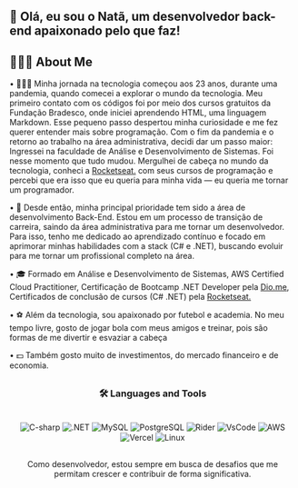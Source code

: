 <h2 align="left"> 👋 Olá, eu sou o Natã, um desenvolvedor back-end apaixonado pelo que faz!</h2>

## 👨🏾‍💻 About Me
• 👨🏾‍💻 Minha jornada na tecnologia começou aos 23 anos, durante uma pandemia, quando comecei a explorar o mundo da tecnologia. Meu primeiro contato com os códigos foi por meio dos cursos gratuitos da Fundação Bradesco, onde iniciei aprendendo HTML, uma linguagem Markdown. Esse pequeno passo despertou minha curiosidade e me fez querer entender mais sobre programação. Com o fim da pandemia e o retorno ao trabalho na área administrativa, decidi dar um passo maior: Ingressei na faculdade de Análise e Desenvolvimento de Sistemas. Foi nesse momento que tudo mudou. Mergulhei de cabeça no mundo da tecnologia, conheci a <a href="https://www.rocketseat.com.br" target="_blank">Rocketseat.</a> com seus cursos de programação e percebi que era isso que eu queria para minha vida — eu queria me tornar um programador. <br>

• 🚀 Desde então, minha principal prioridade tem sido a área de desenvolvimento Back-End. Estou em um processo de transição de carreira, saindo da área administrativa para me tornar um desenvolvedor. Para isso, tenho me dedicado ao aprendizado contínuo e focado em aprimorar minhas habilidades com a stack (C# e .NET), buscando evoluir para me tornar um profissional completo na área.

• 🎓 Formado em Análise e Desenvolvimento de Sistemas, AWS Certified Cloud Practitioner, Certificação de Bootcamp .NET Developer pela <a href="https://www.dio.me/bootcamp" target="_blank">Dio.me</a>, Certificados de conclusão de cursos (C# .NET) pela <a href="https://www.rocketseat.com.br" target="_blank">Rocketseat.</a>

• ⚽ Além da tecnologia, sou apaixonado por futebol e academia. No meu tempo livre, gosto de jogar bola com meus amigos e treinar, pois são formas de me divertir e esvaziar a cabeça 

• 💵   Também gosto muito de investimentos, do mercado financeiro e de economia.

## <h3 align="center"> 🛠️ Languages and Tools</h3>

  <div style="display: inline_block" align="center"><br> 
<!--<img align="center" alt="Html" src="https://skillicons.dev/icons?i=html"/>
<img align="center" alt="Css" src="https://skillicons.dev/icons?i=css"/>
<img align="center" alt="Javascript" src="https://skillicons.dev/icons?i=js"/>-->
<img align="center" alt="C-sharp" src="https://skillicons.dev/icons?i=cs" />   
<img align="center" alt=".NET" src="https://skillicons.dev/icons?i=dotnet" />
<img align="center" alt="MySQL" src="https://skillicons.dev/icons?i=mysql" />
<img align="center" alt="PostgreSQL" src="https://skillicons.dev/icons?i=postgres" />
<img align="center" alt="Rider" src="https://skillicons.dev/icons?i=rider" />
<img align="center" alt="VsCode" src="https://skillicons.dev/icons?i=vscode" />
<img align="center" alt="AWS" src="https://skillicons.dev/icons?i=aws" />
<img align="center" alt="Vercel" src="https://skillicons.dev/icons?i=vercel" /> 
<img align="center" alt="Linux" src="https://skillicons.dev/icons?i=linux" /><br>

##

Como desenvolvedor, estou sempre em busca de desafios que me permitam crescer e contribuir de forma significativa.
  </div>    
